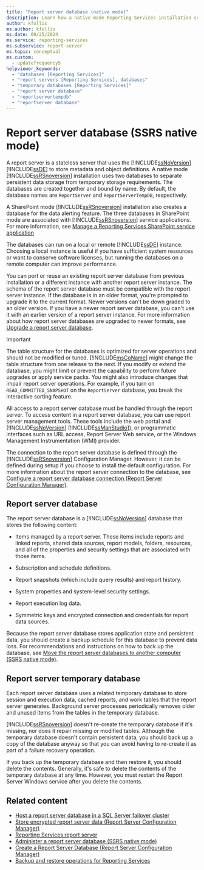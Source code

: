 ```yaml
---
title: "Report server database (native mode)"
description: Learn how a native mode Reporting Services installation separates persistent data storage and temporary data storage into two databases.
author: kfollis
ms.author: kfollis
ms.date: 09/25/2024
ms.service: reporting-services
ms.subservice: report-server
ms.topic: conceptual
ms.custom:
  - updatefrequency5
helpviewer_keywords:
  - "databases [Reporting Services]"
  - "report servers [Reporting Services], databases"
  - "temporary databases [Reporting Services]"
  - "report server database"
  - "reportservertempdb"
  - "reportserver database"
---
```

# Report server database (SSRS native mode)
  A report server is a stateless server that uses the [!INCLUDE[ssNoVersion](../../includes/ssnoversion-md.md)] [!INCLUDE[ssDE](../../includes/ssde-md.md)] to store metadata and object definitions. A native mode [!INCLUDE[ssRSnoversion](../../includes/ssrsnoversion-md.md)] installation uses two databases to separate persistent data storage from temporary storage requirements. The databases are created together and bound by name. By default, the database names are `ReportServer` and `ReportServerTempDB`, respectively.  
  
 A SharePoint mode [!INCLUDE[ssRSnoversion](../../includes/ssrsnoversion-md.md)] installation also creates a database for the data alerting feature. The three databases in SharePoint mode are associated with [!INCLUDE[ssRSnoversion](../../includes/ssrsnoversion-md.md)] service applications. For more information, see [Manage a Reporting Services SharePoint service application](../../reporting-services/report-server-sharepoint/manage-a-reporting-services-sharepoint-service-application.md)  
  
 The databases can run on a local or remote [!INCLUDE[ssDE](../../includes/ssde-md.md)] instance. Choosing a local instance is useful if you have sufficient system resources or want to conserve software licenses, but running the databases on a remote computer can improve performance.  
  
 You can port or reuse an existing report server database from previous installation or a different instance with another report server instance. The schema of the report server database must be compatible with the report server instance. If the database is in an older format, you're prompted to upgrade it to the current format. Newer versions can't be down graded to an older version. If you have a newer report server database, you can't use it with an earlier version of a report server instance. For more information about how report server databases are upgraded to newer formats, see [Upgrade a report server database](../../reporting-services/install-windows/upgrade-a-report-server-database.md).  
  
> [!IMPORTANT]  
> The table structure for the databases is optimized for server operations and should not be modified or tuned. [!INCLUDE[msCoName](../../includes/msconame-md.md)] might change the table structure from one release to the next. If you modify or extend the database, you might limit or prevent the capability to perform future upgrades or apply service packs. You might also introduce changes that impair report server operations. For example, if you turn on `READ_COMMITTED_SNAPSHOT` on the `ReportServer` database, you break the interactive sorting feature.  
  
 All access to a report server database must be handled through the report server. To access content in a report server database, you can use report server management tools. These tools include the web portal and [!INCLUDE[ssNoVersion](../../includes/ssnoversion-md.md)] [!INCLUDE[ssManStudio](../../includes/ssmanstudio-md.md)]), or programmatic interfaces such as URL access, Report Server Web service, or the Windows Management Instrumentation (WMI) provider.  
  
 The connection to the report server database is defined through the [!INCLUDE[ssRSnoversion](../../includes/ssrsnoversion-md.md)] Configuration Manager. However, it can be defined during setup if you choose to install the default configuration. For more information about the report server connection to the database, see [Configure a report server database connection  &#40;Report Server Configuration Manager&#41;](../../reporting-services/install-windows/configure-a-report-server-database-connection-ssrs-configuration-manager.md).  
  
## Report server database  
 The report server database is a [!INCLUDE[ssNoVersion](../../includes/ssnoversion-md.md)] database that stores the following content:  
  
-   Items managed by a report server. These items include reports and linked reports, shared data sources, report models, folders, resources, and all of the properties and security settings that are associated with those items.  
  
-   Subscription and schedule definitions.  
  
-   Report snapshots (which include query results) and report history.  
  
-   System properties and system-level security settings.  
  
-   Report execution log data.  
  
-   Symmetric keys and encrypted connection and credentials for report data sources.  
  
 Because the report server database stores application state and persistent data, you should create a backup schedule for this database to prevent data loss. For recommendations and instructions on how to back up the database, see [Move the report server databases to another computer &#40;SSRS native mode&#41;](../../reporting-services/report-server/moving-the-report-server-databases-to-another-computer-ssrs-native-mode.md).  
  
## Report server temporary database  
 Each report server database uses a related temporary database to store session and execution data, cached reports, and work tables that the report server generates. Background server processes periodically removes older and unused items from the tables in the temporary database.  
  
 [!INCLUDE[ssRSnoversion](../../includes/ssrsnoversion-md.md)] doesn't re-create the temporary database if it's missing, nor does it repair missing or modified tables. Although the temporary database doesn't contain persistent data, you should back up a copy of the database anyway so that you can avoid having to re-create it as part of a failure recovery operation.  
  
 If you back up the temporary database and then restore it, you should delete the contents. Generally, it's safe to delete the contents of the temporary database at any time. However, you must restart the Report Server Windows service after you delete the contents.  
  
## Related content

- [Host a report server database in a SQL Server failover cluster](../../reporting-services/install-windows/host-a-report-server-database-in-a-sql-server-failover-cluster.md)
- [Store encrypted report server data &#40;Report Server Configuration Manager&#41;](../../reporting-services/install-windows/ssrs-encryption-keys-store-encrypted-report-server-data.md)
- [Reporting Services report server](../../reporting-services/report-server-sharepoint/reporting-services-report-server.md)
- [Administer a report server database &#40;SSRS native mode&#41;](../../reporting-services/report-server/administer-a-report-server-database-ssrs-native-mode.md)
- [Create a Report Server Database  &#40;Report Server Configuration Manager&#41;](../../reporting-services/install-windows/ssrs-report-server-create-a-report-server-database.md)
- [Backup and restore operations for Reporting Services](../../reporting-services/install-windows/backup-and-restore-operations-for-reporting-services.md)
